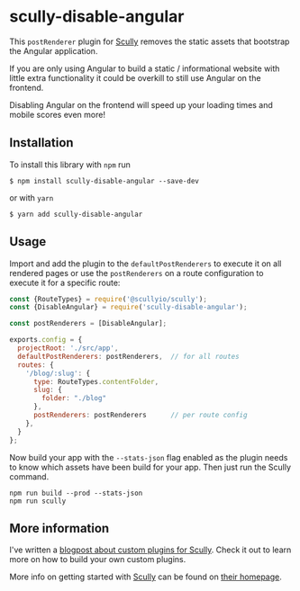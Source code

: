 # scully-disable-angular

This `postRenderer` plugin for [Scully](http://scully.io/) removes the static assets that bootstrap the Angular application.

If you are only using Angular to build a static / informational website with little extra functionality 
it could be overkill to still use Angular on the frontend.
 
Disabling Angular on the frontend will speed up your loading times and mobile scores even more!

## Installation

To install this library with `npm` run

```
$ npm install scully-disable-angular --save-dev
```
or with `yarn`
```
$ yarn add scully-disable-angular
```

## Usage

Import and add the plugin to the `defaultPostRenderers` to execute it on all rendered pages 
or use the `postRenderers` on a route configuration to execute it for a specific route:

```js
const {RouteTypes} = require('@scullyio/scully');
const {DisableAngular} = require('scully-disable-angular');

const postRenderers = [DisableAngular];

exports.config = {
  projectRoot: './src/app',
  defaultPostRenderers: postRenderers,  // for all routes
  routes: {
    '/blog/:slug': {
      type: RouteTypes.contentFolder,
      slug: {
        folder: "./blog"
      },
      postRenderers: postRenderers      // per route config
    },
  }
};
```

Now build your app with the `--stats-json` flag enabled as the plugin needs to know which assets 
have been build for your app. Then just run the Scully command.

```shell script
npm run build --prod --stats-json
npm run scully
```

## More information

I've written a [blogpost about custom plugins for Scully](https://samvloeberghs.be/posts/custom-plugins-for-scully-angular-static-site-generator).
Check it out to learn more on how to build your own custom plugins.

More info on getting started with [Scully](http://scully.io/) can be found on [their homepage](http://scully.io/).
